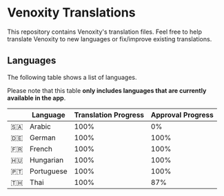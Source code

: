 # Venoxity Translations

This repository contains Venoxity's translation files. Feel free to help translate Venoxity to new languages or fix/improve existing translations. 

## Languages

The following table shows a list of languages.

Please note that this table **only includes languages that are currently available in the app**.

|   | Language | Translation Progress | Approval Progress |
|:-:|---|---|---|
| 🇸🇦 | Arabic | 100% | 0% |
| 🇩🇪 | German | 100% | 100% |
| 🇫🇷 | French | 100% | 100% |
| 🇭🇺 | Hungarian | 100% | 100% |
| 🇵🇹 | Portuguese | 100% | 100% |
| 🇹🇭 | Thai | 100% | 87% |

